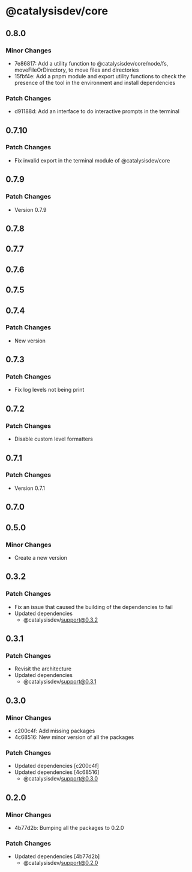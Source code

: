 # @catalysisdev/core

## 0.8.0

### Minor Changes

- 7e86817: Add a utility function to @catalysisdev/core/node/fs, moveFileOrDirectory, to move files and directories
- 15fbf4e: Add a pnpm module and export utility functions to check the presence of the tool in the environment and install dependencies

### Patch Changes

- d91188d: Add an interface to do interactive prompts in the terminal

## 0.7.10

### Patch Changes

- Fix invalid export in the terminal module of @catalysisdev/core

## 0.7.9

### Patch Changes

- Version 0.7.9

## 0.7.8

## 0.7.7

## 0.7.6

## 0.7.5

## 0.7.4

### Patch Changes

- New version

## 0.7.3

### Patch Changes

- Fix log levels not being print

## 0.7.2

### Patch Changes

- Disable custom level formatters

## 0.7.1

### Patch Changes

- Version 0.7.1

## 0.7.0

## 0.5.0

### Minor Changes

- Create a new version

## 0.3.2

### Patch Changes

- Fix an issue that caused the building of the dependencies to fail
- Updated dependencies
  - @catalysisdev/support@0.3.2

## 0.3.1

### Patch Changes

- Revisit the architecture
- Updated dependencies
  - @catalysisdev/support@0.3.1

## 0.3.0

### Minor Changes

- c200c4f: Add missing packages
- 4c68516: New minor version of all the packages

### Patch Changes

- Updated dependencies [c200c4f]
- Updated dependencies [4c68516]
  - @catalysisdev/support@0.3.0

## 0.2.0

### Minor Changes

- 4b77d2b: Bumping all the packages to 0.2.0

### Patch Changes

- Updated dependencies [4b77d2b]
  - @catalysisdev/support@0.2.0
